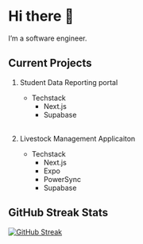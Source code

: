 # Hi there :wave:

I’m a software engineer. 


## Current Projects

1. Student Data Reporting portal

    - Techstack
        - Next.js
        - Supabase
    <br/><br/>


2. Livestock Management Applicaiton

    - Techstack
        - Next.js
        - Expo 
        - PowerSync
        - Supabase
    
    

## GitHub Streak Stats
[![GitHub Streak](https://streak-stats.demolab.com?user=kirbymark&theme=dark&border_radius=4.6&background=020C81&fire=176FDD&ring=22CDDD&currStreakLabel=2490DD)](https://git.io/streak-stats)

